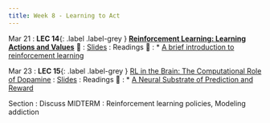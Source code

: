 ```yaml
---
title: Week 8 - Learning to Act
---
```


Mar 21
: **LEC 14**{: .label .label-grey } **[Reinforcement Learning: Learning Actions and Values](https://harvard.hosted.panopto.com/Panopto/Pages/Viewer.aspx?id=c29298d0-10b0-4417-8f40-ae2b016124d1)** 🎥
    : [Slides](https://canvas.harvard.edu/files/14591491/download?download_frd=1)
: Readings 📖
: * [A brief introduction to reinforcement learning](https://www.freecodecamp.org/news/a-brief-introduction-to-reinforcement-learning-7799af5840db/)

Mar 23
:  **LEC 15**{: .label .label-grey } [RL in the Brain: The Computational Role of Dopamine](#)
    : [Slides](https://canvas.harvard.edu/files/14604868/download?download_frd=1)
: Readings 📖
: * [A Neural Substrate of Prediction and Reward](https://canvas.harvard.edu/files/14576349/download?download_frd=1)

Section
: Discuss MIDTERM
: Reinforcement learning policies, Modeling addiction
